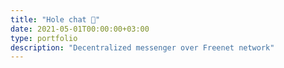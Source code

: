 ```yaml
---
title: "Hole chat 🐰"
date: 2021-05-01T00:00:00+03:00
type: portfolio
description: "Decentralized messenger over Freenet network"
---
```


